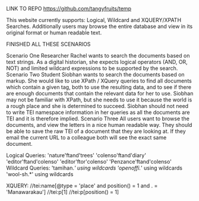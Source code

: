 LINK TO REPO https://github.com/tangyfruits/temp

This website currently supports: Logical, Wildcard and XQUERY/XPATH Searches.
Additionally users may browse the entire database and view in its original format or human readable text.

FINISHED ALL THESE SCENARIOS

Scenario One
Researcher Rachel wants to search the documents based on text strings. As a digital historian, she expects logical operators (AND, OR, NOT) and limited wildcard expressions to be supported by the search.
Scenario Two
Student Siobhan wants to search the documents based on markup. She would like to use XPath / XQuery queries to find all documents which contain a given tag, both to use the resulting data, and to see if there are enough documents that contain the relevant data for her to use. Siobhan may not be familiar with XPath, but she needs to use it because the world is a rough place and she is determined to succeed. Siobhan should not need to write TEI namespace information in her queries as all the documents are TEI and it is therefore implied.
Scenario Three
All users want to browse the documents, and view the letters in a nice human readable way. They should be able to save the raw TEI of a document that they are looking at. If they email the current URL to a colleague both will see the exact same document.




Logical Queries:
'nature'ftand'trees'
'colenso'ftand'diary'
'editor'ftand'colenso'
'editor'ftor'colenso'
'Penzance'ftand'colenso'
Wildcard Queries:
'tamihan.*' using wildcards
'openoffi.*' using wildcards
'wool-sh.*' using wildcards

XQUERY:
//tei:name[@type = 'place' and position() = 1 and . = 'Manawarakau']
//tei:p[1]
//tei:p[position() = 1]
